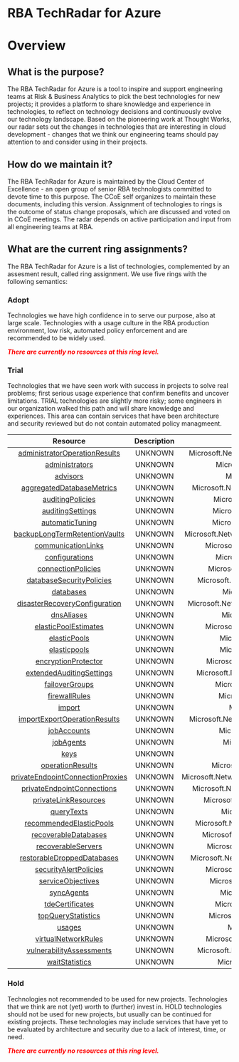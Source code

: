 
RBA TechRadar for Azure
=======================

# Overview

## What is the purpose?


The RBA TechRadar for Azure is a tool to inspire and support engineering teams at Risk & Business Analytics to pick the best technologies for new projects; it provides a platform to share knowledge and experience in technologies, to reflect on technology decisions and continuously evolve our technology landscape.  Based on the pioneering work at Thought Works, our radar sets out the changes in technologies that are interesting in cloud development - changes that we think our engineering teams should pay attention to and consider using in their projects.
## How do we maintain it?


The RBA TechRadar for Azure is maintained by the Cloud Center of Excellence - an open group of senior RBA technologists committed to devote time to this purpose.  The CCoE self organizes to maintain these documents, including this version.  Assignment of technologies to rings is the outcome of status change proposals, which are discussed and voted on in CCoE meetings.  The radar depends on active participation and input from all engineering teams at RBA.
## What are the current ring assignments?


The RBA TechRadar for Azure is a list of technologies, complemented by an assesment result, called ring assignment.  We use five rings with the following semantics:
### Adopt


Technologies we have high confidence in to serve our purpose, also at large scale.  Technologies with a usage culture in the RBA production environment, low risk, automated policy enforcement and are recommended to be widely used.  
  
***<font color="red"> There are currently no resources at this ring level. </font>***
### Trial


Technologies that we have seen work with success in projects to solve real problems;  first serious usage experience that confirm benefits and uncover limitations.  TRIAL technologies are slightly more risky; some engineers in our organization walked this path and will share knowledge and experiences.  This area can contain services that have been architecture and security reviewed but do not contain automated policy managmeent.  

|Resource|Description|Path|Status|
| :---: | :---: | :---: | :---: |
|[administratorOperationResults](https://github.com/openrba/python-azure-techradar/Microsoft.Network/servers/administratorOperationResults/README.md)|UNKNOWN|Microsoft.Network/servers/administratorOperationResults|TRIAL|
|[administrators](https://github.com/openrba/python-azure-techradar/Microsoft.Network/servers/administrators/README.md)|UNKNOWN|Microsoft.Network/servers/administrators|TRIAL|
|[advisors](https://github.com/openrba/python-azure-techradar/Microsoft.Network/servers/advisors/README.md)|UNKNOWN|Microsoft.Network/servers/advisors|TRIAL|
|[aggregatedDatabaseMetrics](https://github.com/openrba/python-azure-techradar/Microsoft.Network/servers/aggregatedDatabaseMetrics/README.md)|UNKNOWN|Microsoft.Network/servers/aggregatedDatabaseMetrics|TRIAL|
|[auditingPolicies](https://github.com/openrba/python-azure-techradar/Microsoft.Network/servers/auditingPolicies/README.md)|UNKNOWN|Microsoft.Network/servers/auditingPolicies|TRIAL|
|[auditingSettings](https://github.com/openrba/python-azure-techradar/Microsoft.Network/servers/auditingSettings/README.md)|UNKNOWN|Microsoft.Network/servers/auditingSettings|TRIAL|
|[automaticTuning](https://github.com/openrba/python-azure-techradar/Microsoft.Network/servers/automaticTuning/README.md)|UNKNOWN|Microsoft.Network/servers/automaticTuning|TRIAL|
|[backupLongTermRetentionVaults](https://github.com/openrba/python-azure-techradar/Microsoft.Network/servers/backupLongTermRetentionVaults/README.md)|UNKNOWN|Microsoft.Network/servers/backupLongTermRetentionVaults|TRIAL|
|[communicationLinks](https://github.com/openrba/python-azure-techradar/Microsoft.Network/servers/communicationLinks/README.md)|UNKNOWN|Microsoft.Network/servers/communicationLinks|TRIAL|
|[configurations](https://github.com/openrba/python-azure-techradar/Microsoft.Network/servers/configurations/README.md)|UNKNOWN|Microsoft.Network/servers/configurations|TRIAL|
|[connectionPolicies](https://github.com/openrba/python-azure-techradar/Microsoft.Network/servers/connectionPolicies/README.md)|UNKNOWN|Microsoft.Network/servers/connectionPolicies|TRIAL|
|[databaseSecurityPolicies](https://github.com/openrba/python-azure-techradar/Microsoft.Network/servers/databaseSecurityPolicies/README.md)|UNKNOWN|Microsoft.Network/servers/databaseSecurityPolicies|TRIAL|
|[databases](https://github.com/openrba/python-azure-techradar/Microsoft.Network/servers/databases/README.md)|UNKNOWN|Microsoft.Network/servers/databases|TRIAL|
|[disasterRecoveryConfiguration](https://github.com/openrba/python-azure-techradar/Microsoft.Network/servers/disasterRecoveryConfiguration/README.md)|UNKNOWN|Microsoft.Network/servers/disasterRecoveryConfiguration|TRIAL|
|[dnsAliases](https://github.com/openrba/python-azure-techradar/Microsoft.Network/servers/dnsAliases/README.md)|UNKNOWN|Microsoft.Network/servers/dnsAliases|TRIAL|
|[elasticPoolEstimates](https://github.com/openrba/python-azure-techradar/Microsoft.Network/servers/elasticPoolEstimates/README.md)|UNKNOWN|Microsoft.Network/servers/elasticPoolEstimates|TRIAL|
|[elasticPools](https://github.com/openrba/python-azure-techradar/Microsoft.Network/servers/elasticPools/README.md)|UNKNOWN|Microsoft.Network/servers/elasticPools|TRIAL|
|[elasticpools](https://github.com/openrba/python-azure-techradar/Microsoft.Network/servers/elasticpools/README.md)|UNKNOWN|Microsoft.Network/servers/elasticpools|TRIAL|
|[encryptionProtector](https://github.com/openrba/python-azure-techradar/Microsoft.Network/servers/encryptionProtector/README.md)|UNKNOWN|Microsoft.Network/servers/encryptionProtector|TRIAL|
|[extendedAuditingSettings](https://github.com/openrba/python-azure-techradar/Microsoft.Network/servers/extendedAuditingSettings/README.md)|UNKNOWN|Microsoft.Network/servers/extendedAuditingSettings|TRIAL|
|[failoverGroups](https://github.com/openrba/python-azure-techradar/Microsoft.Network/servers/failoverGroups/README.md)|UNKNOWN|Microsoft.Network/servers/failoverGroups|TRIAL|
|[firewallRules](https://github.com/openrba/python-azure-techradar/Microsoft.Network/servers/firewallRules/README.md)|UNKNOWN|Microsoft.Network/servers/firewallRules|TRIAL|
|[import](https://github.com/openrba/python-azure-techradar/Microsoft.Network/servers/import/README.md)|UNKNOWN|Microsoft.Network/servers/import|TRIAL|
|[importExportOperationResults](https://github.com/openrba/python-azure-techradar/Microsoft.Network/servers/importExportOperationResults/README.md)|UNKNOWN|Microsoft.Network/servers/importExportOperationResults|TRIAL|
|[jobAccounts](https://github.com/openrba/python-azure-techradar/Microsoft.Network/servers/jobAccounts/README.md)|UNKNOWN|Microsoft.Network/servers/jobAccounts|TRIAL|
|[jobAgents](https://github.com/openrba/python-azure-techradar/Microsoft.Network/servers/jobAgents/README.md)|UNKNOWN|Microsoft.Network/servers/jobAgents|TRIAL|
|[keys](https://github.com/openrba/python-azure-techradar/Microsoft.Network/servers/keys/README.md)|UNKNOWN|Microsoft.Network/servers/keys|TRIAL|
|[operationResults](https://github.com/openrba/python-azure-techradar/Microsoft.Network/servers/operationResults/README.md)|UNKNOWN|Microsoft.Network/servers/operationResults|TRIAL|
|[privateEndpointConnectionProxies](https://github.com/openrba/python-azure-techradar/Microsoft.Network/servers/privateEndpointConnectionProxies/README.md)|UNKNOWN|Microsoft.Network/servers/privateEndpointConnectionProxies|TRIAL|
|[privateEndpointConnections](https://github.com/openrba/python-azure-techradar/Microsoft.Network/servers/privateEndpointConnections/README.md)|UNKNOWN|Microsoft.Network/servers/privateEndpointConnections|TRIAL|
|[privateLinkResources](https://github.com/openrba/python-azure-techradar/Microsoft.Network/servers/privateLinkResources/README.md)|UNKNOWN|Microsoft.Network/servers/privateLinkResources|TRIAL|
|[queryTexts](https://github.com/openrba/python-azure-techradar/Microsoft.Network/servers/queryTexts/README.md)|UNKNOWN|Microsoft.Network/servers/queryTexts|TRIAL|
|[recommendedElasticPools](https://github.com/openrba/python-azure-techradar/Microsoft.Network/servers/recommendedElasticPools/README.md)|UNKNOWN|Microsoft.Network/servers/recommendedElasticPools|TRIAL|
|[recoverableDatabases](https://github.com/openrba/python-azure-techradar/Microsoft.Network/servers/recoverableDatabases/README.md)|UNKNOWN|Microsoft.Network/servers/recoverableDatabases|TRIAL|
|[recoverableServers](https://github.com/openrba/python-azure-techradar/Microsoft.Network/servers/recoverableServers/README.md)|UNKNOWN|Microsoft.Network/servers/recoverableServers|TRIAL|
|[restorableDroppedDatabases](https://github.com/openrba/python-azure-techradar/Microsoft.Network/servers/restorableDroppedDatabases/README.md)|UNKNOWN|Microsoft.Network/servers/restorableDroppedDatabases|TRIAL|
|[securityAlertPolicies](https://github.com/openrba/python-azure-techradar/Microsoft.Network/servers/securityAlertPolicies/README.md)|UNKNOWN|Microsoft.Network/servers/securityAlertPolicies|TRIAL|
|[serviceObjectives](https://github.com/openrba/python-azure-techradar/Microsoft.Network/servers/serviceObjectives/README.md)|UNKNOWN|Microsoft.Network/servers/serviceObjectives|TRIAL|
|[syncAgents](https://github.com/openrba/python-azure-techradar/Microsoft.Network/servers/syncAgents/README.md)|UNKNOWN|Microsoft.Network/servers/syncAgents|TRIAL|
|[tdeCertificates](https://github.com/openrba/python-azure-techradar/Microsoft.Network/servers/tdeCertificates/README.md)|UNKNOWN|Microsoft.Network/servers/tdeCertificates|TRIAL|
|[topQueryStatistics](https://github.com/openrba/python-azure-techradar/Microsoft.Network/servers/topQueryStatistics/README.md)|UNKNOWN|Microsoft.Network/servers/topQueryStatistics|TRIAL|
|[usages](https://github.com/openrba/python-azure-techradar/Microsoft.Network/servers/usages/README.md)|UNKNOWN|Microsoft.Network/servers/usages|TRIAL|
|[virtualNetworkRules](https://github.com/openrba/python-azure-techradar/Microsoft.Network/servers/virtualNetworkRules/README.md)|UNKNOWN|Microsoft.Network/servers/virtualNetworkRules|TRIAL|
|[vulnerabilityAssessments](https://github.com/openrba/python-azure-techradar/Microsoft.Network/servers/vulnerabilityAssessments/README.md)|UNKNOWN|Microsoft.Network/servers/vulnerabilityAssessments|TRIAL|
|[waitStatistics](https://github.com/openrba/python-azure-techradar/Microsoft.Network/servers/waitStatistics/README.md)|UNKNOWN|Microsoft.Network/servers/waitStatistics|TRIAL|

### Hold


Technologies not recommended to be used for new projects. Technologies that we think are not (yet) worth to (further) invest in.  HOLD technologies should not be used for new projects, but usually can be continued for existing projects.  These technologies may include services that have yet to be evaluated by architecture and security due to a lack of interest, time, or need.  
  
***<font color="red"> There are currently no resources at this ring level. </font>***